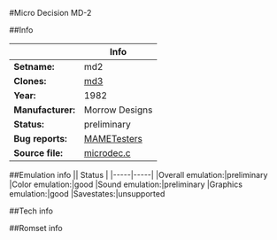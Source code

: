 #Micro Decision MD-2

##Info

||Info|
|-----|-----|
|**Setname:**|md2
|**Clones:**|[md3](md3.md)
|**Year:**|1982
|**Manufacturer:**|Morrow Designs
|**Status:**|preliminary
|**Bug reports:**|[MAMETesters](http://mametesters.org/view_all_set.php?type=1&temporary=y&search=microdec.c)
|**Source file:**|[microdec.c](https://github.com/mamedev/mame/blob/master/src/mess/drivers/microdec.c)

##Emulation info
|| Status |
|-----|-----|
|Overall emulation:|preliminary
|Color emulation:|good
|Sound emulation:|preliminary
|Graphics emulation:|good
|Savestates:|unsupported

##Tech info

##Romset info

<!--- START OF EDITED COMMENT DO NOT TOUCH TEXT ABOVE-->
